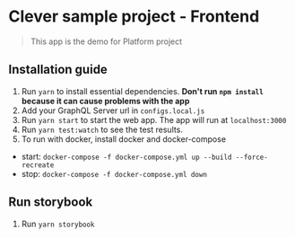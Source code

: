 # Clever sample project - Frontend

> This app is the demo for Platform project

## Installation guide

 1. Run `yarn` to install essential dependencies. <b>Don't run `npm install` because it can cause problems with the app</b>
 2. Add your GraphQL Server url in `configs.local.js`
 3. Run `yarn start` to start the web app. The app will run at `localhost:3000`
 4. Run `yarn test:watch` to see the test results.
 5. To run with docker, install docker and docker-compose

- start:
  `docker-compose -f docker-compose.yml up --build --force-recreate`
- stop:
  `docker-compose -f docker-compose.yml down`

## Run storybook

1. Run `yarn storybook`
